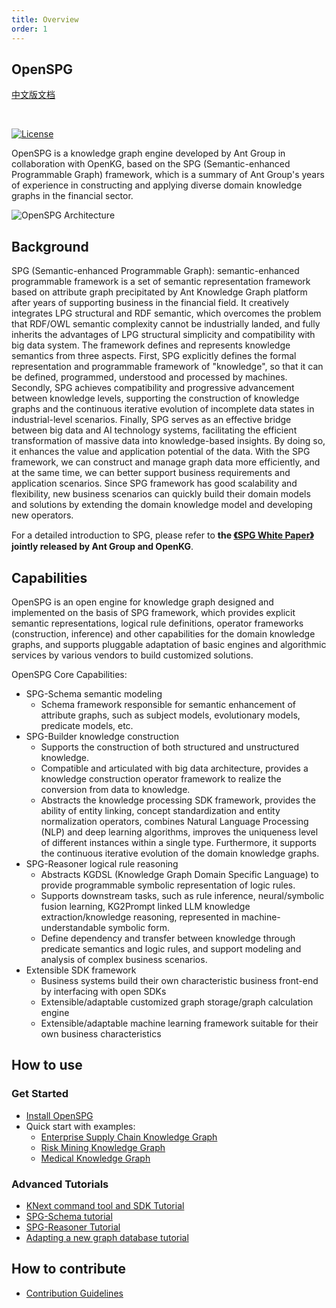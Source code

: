 ```yaml
---
title: Overview
order: 1
---
```


## OpenSPG

[中文版文档](../../quick-start/quick-start)

<br/>

[![License](https://img.shields.io/badge/License-Apache%202.0-blue.svg)](./LICENSE)

OpenSPG is a knowledge graph engine developed by Ant Group in collaboration with OpenKG, based on the SPG (Semantic-enhanced Programmable Graph) framework, which is a summary of Ant Group's years of experience in constructing and applying diverse domain knowledge graphs in the financial sector.

![OpenSPG Architecture](https://mdn.alipayobjects.com/huamei_xgb3qj/afts/img/A*DmdvRKo5pyYAAAAAAAAAAAAADtmcAQ/original)

## Background

SPG (Semantic-enhanced Programmable Graph): semantic-enhanced programmable framework is a set of semantic representation framework based on attribute graph precipitated by Ant Knowledge Graph platform after years of supporting business in the financial field. It creatively integrates LPG structural and RDF semantic, which overcomes the problem that RDF/OWL semantic complexity cannot be industrially landed, and fully inherits the advantages of LPG structural simplicity and compatibility with big data system. The framework defines and represents knowledge semantics from three aspects. First, SPG explicitly defines the formal representation and programmable framework of "knowledge", so that it can be defined, programmed, understood and processed by machines. Secondly, SPG achieves compatibility and progressive advancement between knowledge levels, supporting the construction of knowledge graphs and the continuous iterative evolution of incomplete data states in industrial-level scenarios. Finally, SPG serves as an effective bridge between big data and AI technology systems, facilitating the efficient transformation of massive data into knowledge-based insights. By doing so, it enhances the value and application potential of the data. With the SPG framework, we can construct and manage graph data more efficiently, and at the same time, we can better support business requirements and application scenarios. Since SPG framework has good scalability and flexibility, new business scenarios can quickly build their domain models and solutions by extending the domain knowledge model and developing new
operators.

For a detailed introduction to SPG, please refer to **the [《SPG White Paper》](https://spg.openkg.cn/ 'SPG White Paper') jointly released by Ant Group and OpenKG**.

## Capabilities

OpenSPG is an open engine for knowledge graph designed and implemented on the basis of SPG framework, which provides explicit semantic representations, logical rule definitions, operator frameworks (construction, inference) and other capabilities for the domain knowledge graphs, and supports pluggable adaptation of basic engines and algorithmic services by various vendors to build customized solutions.

OpenSPG Core Capabilities:

- SPG-Schema semantic modeling
  - Schema framework responsible for semantic enhancement of attribute graphs, such as subject models, evolutionary models, predicate models, etc.
- SPG-Builder knowledge construction
  - Supports the construction of both structured and unstructured knowledge.
  - Compatible and articulated with big data architecture, provides a knowledge construction operator framework to realize the conversion from data to knowledge.
  - Abstracts the knowledge processing SDK framework, provides the ability of entity linking, concept standardization and entity normalization operators, combines Natural Language Processing (NLP) and deep learning algorithms, improves the uniqueness level of different instances within a single type. Furthermore, it supports the continuous iterative evolution of the domain knowledge graphs.
- SPG-Reasoner logical rule reasoning
  - Abstracts KGDSL (Knowledge Graph Domain Specific Language) to provide programmable symbolic representation of logic rules.
  - Supports downstream tasks, such as rule inference, neural/symbolic fusion learning, KG2Prompt linked LLM knowledge extraction/knowledge reasoning, represented in machine-understandable symbolic form.
  - Define dependency and transfer between knowledge through predicate semantics and logic rules, and support modeling and analysis of complex business scenarios.
- Extensible SDK framework
  - Business systems build their own characteristic business front-end by interfacing with open SDKs
  - Extensible/adaptable customized graph storage/graph calculation engine
  - Extensible/adaptable machine learning framework suitable for their own business characteristics

## How to use

### Get Started

- [Install OpenSPG](./install.en-US.md)
- Quick start with examples:
  - [Enterprise Supply Chain Knowledge Graph](../example/enterprise-supply-chain/index.en-US.md)
  - [Risk Mining Knowledge Graph](../example/risk-mining/index.en-US.md)
  - [Medical Knowledge Graph](../example/medical/index.en-US.md)

### Advanced Tutorials

- [KNext command tool and SDK Tutorial](../tutorial/knext/index.en-US.md)
- [SPG-Schema tutorial](../tutorial/spgschema/index.en-US.md)
- [SPG-Reasoner Tutorial](../tutorial/spgreasoner/index.en-US.md)
- [Adapting a new graph database tutorial](../tutorial/spg2lpg/index.en-US.md)

## How to contribute

- [Contribution Guidelines](./contribution.en-US.md)

